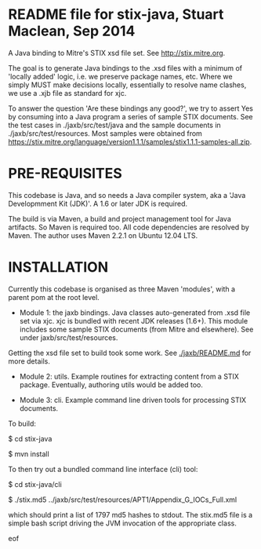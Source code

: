README file for stix-java, Stuart Maclean, Sep 2014
===================================================

A Java binding to Mitre's STIX xsd file set. See http://stix.mitre.org.

The goal is to generate Java bindings to the .xsd files with a minimum
of 'locally added' logic, i.e. we preserve package names, etc.  Where
we simply MUST make decisions locally, essentially to resolve name
clashes, we use a .xjb file as standard for xjc.

To answer the question 'Are these bindings any good?', we try to
assert Yes by consuming into a Java program a series of sample STIX
documents.  See the test cases in ./jaxb/src/test/java and the sample
documents in ./jaxb/src/test/resources. Most samples were obtained from
https://stix.mitre.org/language/version1.1.1/samples/stix1.1.1-samples-all.zip.

PRE-REQUISITES
==============

This codebase is Java, and so needs a Java compiler system, aka a
'Java Developmment Kit (JDK)'.  A 1.6 or later JDK is required.

The build is via Maven, a build and project management tool for Java
artifacts. So Maven is required too.  All code dependencies are
resolved by Maven. The author uses Maven 2.2.1 on Ubuntu 12.04 LTS.

INSTALLATION
============

Currently this codebase is organised as three Maven 'modules', with a
parent pom at the root level.

* Module 1: the jaxb bindings.  Java classes auto-generated from .xsd
file set via xjc. xjc is bundled with recent JDK releases (1.6+). This
module includes some sample STIX documents (from Mitre and elsewhere).
See under jaxb/src/test/resources.

Getting the xsd file set to build took some work. See
[./jaxb/README.md](./jaxb/README.md) for more details.

* Module 2: utils. Example routines for extracting content from a STIX package.  Eventually, authoring utils would be added too.

* Module 3: cli.  Example command line driven tools for processing STIX documents.

To build:

$ cd stix-java

$ mvn install

To then try out a bundled command line interface (cli) tool:

$ cd stix-java/cli

$ ./stix.md5 ../jaxb/src/test/resources/APT1/Appendix_G_IOCs_Full.xml

which should print a list of 1797 md5 hashes to stdout. The stix.md5
file is a simple bash script driving the JVM invocation of the
appropriate class.

eof
